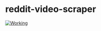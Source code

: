 # reddit-video-scraper

[![Working](https://img.shields.io/badge/-PyPi-blue.svg?logo=pypi&labelColor=555555&style=for-the-badge)]("Status")
